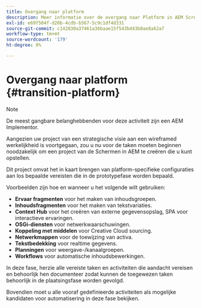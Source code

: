 ```yaml
---
title: Overgang naar platform
description: Meer informatie over de overgang naar Platform in AEM Screens.
exl-id: e69f504f-d20b-4cdb-b567-5c9c1df4d331
source-git-commit: c142830a37461a36baae15f543bd43b0ae8a62a7
workflow-type: tm+mt
source-wordcount: '179'
ht-degree: 0%

---
```


# Overgang naar platform {#transition-platform}

>[!NOTE]
>
>De meest gangbare belanghebbenden voor deze activiteit zijn een AEM Implementor.

Aangezien uw project van een strategische visie aan een wireframed werkelijkheid is voortgegaan, zou u nu voor de taken moeten beginnen noodzakelijk om een project van de Schermen in AEM te creëren die u kunt opstellen.

Dit project omvat het in kaart brengen van platform-specifieke configuraties aan los bepaalde vereisten die in de prototypefase worden bepaald.

Voorbeelden zijn hoe en wanneer u het volgende wilt gebruiken:

* **Ervaar fragmenten** voor het maken van inhoudsgroepen.
* **Inhoudsfragmenten** voor het maken van tekstvariaties.
* **Context Hub** voor het creëren van externe gegevensopslag, SPA voor interactieve ervaringen.
* **OSGi-diensten** voor netwerkwaarschuwingen.
* **Koppeling met middelen** voor Creative Cloud sourcing.
* **Netwerkmappen** voor de toewijzing van activa.
* **Tekstbedekking** voor realtime gegevens.
* **Planningen** voor weergave-/kanaalgroepen.
* **Workflows** voor automatische inhoudsbewerkingen.

In deze fase, herzie alle vereiste taken en activiteiten die aandacht vereisen en behoorlijk hen documenteer zodat kunnen de toegewezen taken behoorlijk in de plaatsingsfase worden gevolgd.

Bovendien moet u alle vooraf gedefinieerde activiteiten als mogelijke kandidaten voor automatisering in deze fase bekijken.
